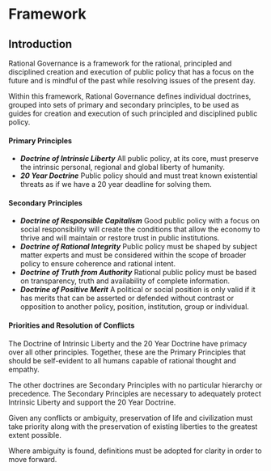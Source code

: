 # Framework

## Introduction
Rational Governance is a framework for the rational, principled and disciplined creation and execution of public policy that has a focus on the future and is mindful of the past while resolving issues of the present day.  

Within this framework, Rational Governance defines individual doctrines, grouped into sets of primary and secondary principles, to be used as guides for creation and execution of such principled and disciplined public policy.  

#### Primary Principles
-  *__Doctrine of Intrinsic Liberty__* All public policy, at its core, must preserve the intrinsic personal, regional and global liberty of humanity.
-  *__20 Year Doctrine__* Public policy should and must treat known existential threats as if we have a 20 year deadline for solving them. 

#### Secondary Principles
-  *__Doctrine of Responsible Capitalism__* Good public policy with a focus on social responsibility will create the conditions that allow the economy to thrive and will maintain or restore trust in public institutions.
-  *__Doctrine of Rational Integrity__* Public policy must be shaped by subject matter experts and must be considered within the scope of broader policy to ensure coherence and rational intent. 
-  *__Doctrine of Truth from Authority__* Rational public policy must be based on transparency, truth and availability of complete information.
-  *__Doctrine of Positive Merit__* A political or social position is only valid if it has merits that can be asserted or defended without contrast or opposition to another policy, position, institution, group or individual.

#### Priorities and Resolution of Conflicts

The Doctrine of Intrinsic Liberty and the 20 Year Doctrine have primacy over all other principles.  Together, these are the Primary Principles that should be self-evident to all humans capable of rational thought and empathy.

The other doctrines are Secondary Principles with no particular hierarchy or precedence.  The Secondary Principles are necessary to adequately protect Intrinsic Liberty and support the 20 Year Doctrine.

Given any conflicts or ambiguity, preservation of life and civilization must take priority along with the preservation of existing liberties to the greatest extent possible.

Where ambiguity is found, definitions must be adopted for clarity in order to move forward.

